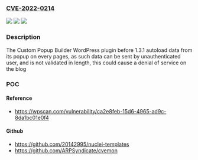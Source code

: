 ### [CVE-2022-0214](https://cve.mitre.org/cgi-bin/cvename.cgi?name=CVE-2022-0214)
![](https://img.shields.io/static/v1?label=Product&message=Popup%20%7C%20Custom%20Popup%20Builder&color=blue)
![](https://img.shields.io/static/v1?label=Version&message=0%3C%201.3.1%20&color=brighgreen)
![](https://img.shields.io/static/v1?label=Vulnerability&message=CWE-1284%20Improper%20Validation%20of%20Specified%20Quantity%20in%20Input&color=brighgreen)

### Description

The Custom Popup Builder WordPress plugin before 1.3.1 autoload data from its popup on every pages, as such data can be sent by unauthenticated user, and is not validated in length, this could cause a denial of service on the blog

### POC

#### Reference
- https://wpscan.com/vulnerability/ca2e8feb-15d6-4965-ad9c-8da1bc01e0f4

#### Github
- https://github.com/20142995/nuclei-templates
- https://github.com/ARPSyndicate/cvemon

